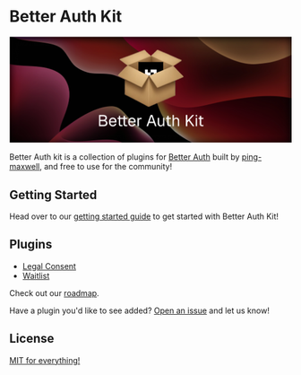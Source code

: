 # Better Auth Kit

<img src="./assets/banner/1600x600.png" />

Better Auth kit is a collection of plugins for [Better Auth](https://github.com/better-auth/better-auth) built by [ping-maxwell](https://github.com/ping-maxwell), and free to use for the community!

## Getting Started

Head over to our [getting started guide](https://better-auth-kit.vercel.app/docs/getting-started) to get started with Better Auth Kit!

## Plugins

- [Legal Consent](https://github.com/ping-maxwell/better-auth-legal-consent)
- [Waitlist](https://github.com/ping-maxwell/better-auth-waitlist)

Check out our [roadmap]().

Have a plugin you'd like to see added? [Open an issue](https://github.com/ping-maxwell/better-auth-kit/issues/new) and let us know!

## License

[MIT for everything!](LICENSE)